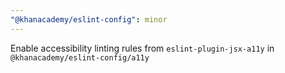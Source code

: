 ```yaml
---
"@khanacademy/eslint-config": minor
---
```


Enable accessibility linting rules from `eslint-plugin-jsx-a11y` in `@khanacademy/eslint-config/a11y`
